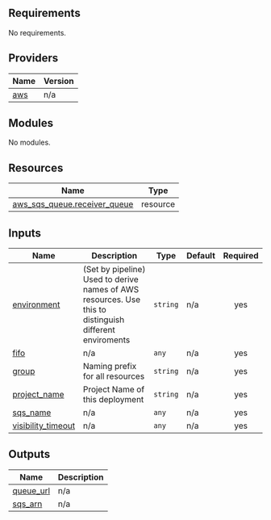 <!-- BEGIN_TF_DOCS -->
## Requirements

No requirements.

## Providers

| Name | Version |
|------|---------|
| <a name="provider_aws"></a> [aws](#provider\_aws) | n/a |

## Modules

No modules.

## Resources

| Name | Type |
|------|------|
| [aws_sqs_queue.receiver_queue](https://registry.terraform.io/providers/hashicorp/aws/latest/docs/resources/sqs_queue) | resource |

## Inputs

| Name | Description | Type | Default | Required |
|------|-------------|------|---------|:--------:|
| <a name="input_environment"></a> [environment](#input\_environment) | (Set by pipeline) Used to derive names of AWS resources. Use this to distinguish different enviroments | `string` | n/a | yes |
| <a name="input_fifo"></a> [fifo](#input\_fifo) | n/a | `any` | n/a | yes |
| <a name="input_group"></a> [group](#input\_group) | Naming prefix for all resources | `string` | n/a | yes |
| <a name="input_project_name"></a> [project\_name](#input\_project\_name) | Project Name of this deployment | `string` | n/a | yes |
| <a name="input_sqs_name"></a> [sqs\_name](#input\_sqs\_name) | n/a | `any` | n/a | yes |
| <a name="input_visibility_timeout"></a> [visibility\_timeout](#input\_visibility\_timeout) | n/a | `any` | n/a | yes |

## Outputs

| Name | Description |
|------|-------------|
| <a name="output_queue_url"></a> [queue\_url](#output\_queue\_url) | n/a |
| <a name="output_sqs_arn"></a> [sqs\_arn](#output\_sqs\_arn) | n/a |
<!-- END_TF_DOCS -->